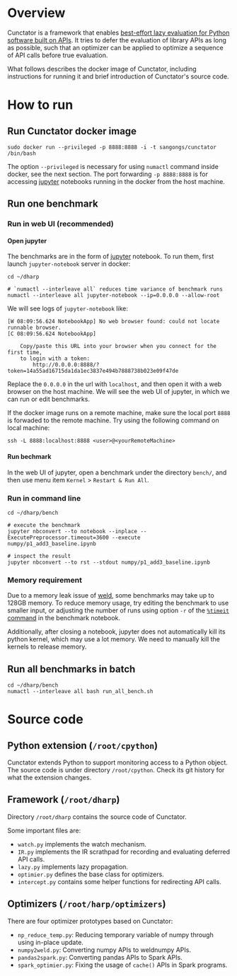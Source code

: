 # Overview

Cunctator is a framework that enables [best-effort lazy evaluation for Python software built on APIs](https://2021.ecoop.org/details/ecoop-2021-ecoop-research-papers/17/Best-Effort-Lazy-Evaluation-for-Python-Software-Built-On-APIs). It tries to defer the evaluation of library APIs as long as possible, such that an optimizer can be applied to optimize a sequence of API calls before true evaluation.

What follows describes the docker image of Cunctator, including instructions for running it and brief introduction of Cunctator's source code.

# How to run

## Run Cunctator docker image
```
sudo docker run --privileged -p 8888:8888 -i -t sangongs/cunctator /bin/bash
```

The option `--privileged` is necessary for using `numactl` command inside docker, see the next section. The port forwarding `-p 8888:8888` is for accessing [jupyter](https://jupyter.org/) notebooks running in the docker from the host machine.

## Run one benchmark

### Run in web UI (recommended)

#### Open jupyter
The benchmarks are in the form of [jupyter](https://jupyter.org/) notebook. To run them, first launch `jupyter-notebook` server in docker:
```
cd ~/dharp

# `numactl --interleave all` reduces time variance of benchmark runs
numactl --interleave all jupyter-notebook --ip=0.0.0.0 --allow-root
```
We will see logs of `jupyter-notebook` like:
```
[W 08:09:56.624 NotebookApp] No web browser found: could not locate runnable browser.
[C 08:09:56.624 NotebookApp] 
    
    Copy/paste this URL into your browser when you connect for the first time,
    to login with a token:
        http://0.0.0.0:8888/?token=14a55ad16715da1da1ec3837e494b7888738b023e09f47de
```

Replace the `0.0.0.0` in the url with `localhost`, and then open it with a web browser on the host machine. We will see the web UI of jupyter, in which we can run or edit benchmarks.

If the docker image runs on a remote machine, make sure the local port `8888` is forwaded to the remote machine. Try using the following command on local machine:
```
ssh -L 8888:localhost:8888 <user>@<yourRemoteMachine>
```

#### Run bechmark

In the web UI of jupyter, open a benchmark under the directory `bench/`, and then use menu item `Kernel` > `Restart & Run All`.

### Run in command line
```
cd ~/dharp/bench

# execute the benchmark
jupyter nbconvert --to notebook --inplace --ExecutePreprocessor.timeout=3600 --execute numpy/p1_add3_baseline.ipynb

# inspect the result
jupyter nbconvert --to rst --stdout numpy/p1_add3_baseline.ipynb
```

### Memory requirement

Due to a memory leak issue of [weld](https://github.com/weld-project/weld), some benchmarks may take up to 128GB memory. To reduce memory usage, try editing the benchmark to use smaller input, or adjusting the number of runs using option `-r` of the [`%timeit` command](https://ipython.readthedocs.io/en/stable/interactive/magics.html#magic-timeit) in the benchmark notebook.

Additionally, after closing a notebook, jupyter does not automatically kill its python kernel, which may use a lot memory. We need to manually kill the kernels to release memory.

## Run all benchmarks in batch
```
cd ~/dharp/bench
numactl --interleave all bash run_all_bench.sh
```

# Source code

## Python extension (`/root/cpython`)
Cunctator extends Python to support monitoring access to a Python object. The source code is under directory `/root/cpython`. Check its git history for what the extension changes.

## Framework (`/root/dharp`)

Directory `/root/dharp` contains the source code of Cunctator. 

Some important files are:
* `watch.py` implements the watch mechanism.
* `IR.py` implements the IR scrathpad for recording and evaluating deferred API calls.
* `lazy.py` implements lazy propagation.
* `optimier.py` defines the base class for optimizers.
* `intercept.py` contains some helper functions for redirecting API calls.

## Optimizers (`/root/harp/optimizers`)

There are four optimizer prototypes based on Cunctator:
* `np_reduce_temp.py`: Reducing temporary variable of numpy through using in-place update.
* `numpy2weld.py`: Converting numpy APIs to weldnumpy APIs.
* `pandas2spark.py`: Converting pandas APIs to Spark APIs.
* `spark_optimier.py`: Fixing the usage of `cache()` APIs in Spark programs.
